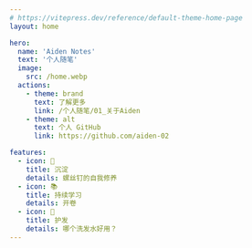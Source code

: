 ```yaml
---
# https://vitepress.dev/reference/default-theme-home-page
layout: home

hero:
  name: 'Aiden Notes'
  text: '个人随笔'
  image:
    src: /home.webp
  actions:
    - theme: brand
      text: 了解更多
      link: /个人随笔/01_关于Aiden
    - theme: alt
      text: 个人 GitHub
      link: https://github.com/aiden-02

features:
  - icon: 🔩
    title: 沉淀
    details: 螺丝钉的自我修养
  - icon: 📚
    title: 持续学习
    details: 开卷
  - icon: 🫡
    title: 护发
    details: 哪个洗发水好用？
---
```

